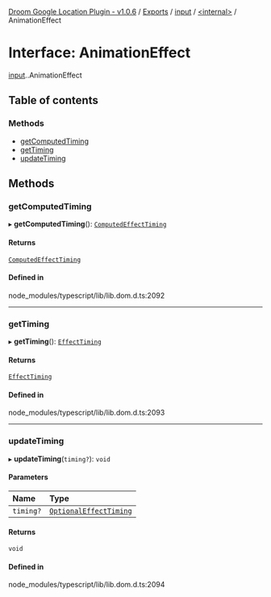 [Droom Google Location Plugin - v1.0.6](../README.md) / [Exports](../modules.md) / [input](../modules/input.md) / [<internal\>](../modules/input._internal_.md) / AnimationEffect

# Interface: AnimationEffect

[input](../modules/input.md).[<internal>](../modules/input._internal_.md).AnimationEffect

## Table of contents

### Methods

- [getComputedTiming](input._internal_.AnimationEffect.md#getcomputedtiming)
- [getTiming](input._internal_.AnimationEffect.md#gettiming)
- [updateTiming](input._internal_.AnimationEffect.md#updatetiming)

## Methods

### getComputedTiming

▸ **getComputedTiming**(): [`ComputedEffectTiming`](input._internal_.ComputedEffectTiming.md)

#### Returns

[`ComputedEffectTiming`](input._internal_.ComputedEffectTiming.md)

#### Defined in

node_modules/typescript/lib/lib.dom.d.ts:2092

___

### getTiming

▸ **getTiming**(): [`EffectTiming`](input._internal_.EffectTiming.md)

#### Returns

[`EffectTiming`](input._internal_.EffectTiming.md)

#### Defined in

node_modules/typescript/lib/lib.dom.d.ts:2093

___

### updateTiming

▸ **updateTiming**(`timing?`): `void`

#### Parameters

| Name | Type |
| :------ | :------ |
| `timing?` | [`OptionalEffectTiming`](input._internal_.OptionalEffectTiming.md) |

#### Returns

`void`

#### Defined in

node_modules/typescript/lib/lib.dom.d.ts:2094
